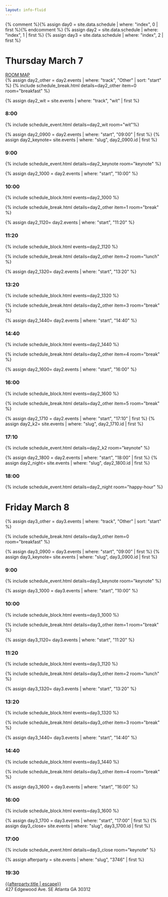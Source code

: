 ```yaml
---
layout: info-fluid
---
```

{% comment %}{% assign day0 = site.data.schedule | where: "index", 0  | first %}{% endcomment %}
{% assign day2 = site.data.schedule | where: "index", 1  | first %}
{% assign day3 = site.data.schedule | where: "index", 2  | first %}
<div class="row">
<div class="col-xs-8">
<h1 class="day"> Thursday March 7</h1>
</div>
<div class="col-xs-4 box">
  <div class="ribbon">
    <span><a href="/assets/img/galleria-map.png">ROOM MAP</a></span>
  </div>
</div>
</div>
{% assign day2_other = day2.events | where: "track", "Other" | sort: "start" %}
{% include schedule_break.html details=day2_other item=0 room="breakfast" %}

{% assign day2_wit = site.events | where: "track", "wit" | first %}
<h3>8:00</h3>
{% include schedule_event.html details=day2_wit room="wit"%}

{% assign day2_0900 = day2.events | where: "start", "09:00" | first %}
{% assign day2_keynote= site.events | where: "slug", day2_0900.id | first %}
<h3>9:00</h3>
{% include schedule_event.html details=day2_keynote room="keynote" %}

{% assign day2_1000 = day2.events | where: "start", "10:00" %}
<h3>10:00</h3>
{% include schedule_block.html events=day2_1000 %}

{% include schedule_break.html details=day2_other item=1 room="break" %}

{% assign day2_1120= day2.events | where: "start", "11:20" %}
<h3>11:20</h3>
{% include schedule_block.html events=day2_1120 %}

{% include schedule_break.html details=day2_other item=2 room="lunch" %}

{% assign day2_1320= day2.events | where: "start", "13:20" %}
<h3>13:20</h3>
{% include schedule_block.html events=day2_1320 %}

{% include schedule_break.html details=day2_other item=3 room="break" %}

{% assign day2_1440= day2.events | where: "start", "14:40" %}
<h3>14:40</h3>
{% include schedule_block.html events=day2_1440 %}

{% include schedule_break.html details=day2_other item=4 room="break" %}

{% assign day2_1600= day2.events | where: "start", "16:00" %}
<h3>16:00</h3>
{% include schedule_block.html events=day2_1600 %}

{% include schedule_break.html details=day2_other item=5 room="break" %}

{% assign day2_1710 = day2.events | where: "start", "17:10" | first %}
{% assign day2_k2= site.events | where: "slug", day2_1710.id | first %}
<h3>17:10</h3>
{% include schedule_event.html details=day2_k2 room="keynote" %}


{% assign day2_1800 = day2.events | where: "start", "18:00" | first %}
{% assign day2_night= site.events | where: "slug", day2_1800.id | first %}
<h3>18:00</h3>
{% include schedule_event.html details=day2_night room="happy-hour" %}


<h1 class="day"> Friday March 8</h1>
{% assign day3_other = day3.events | where: "track", "Other" | sort: "start" %}

{% include schedule_break.html details=day3_other item=0 room="breakfast" %}

{% assign day3_0900 = day3.events | where: "start", "09:00" | first %}
{% assign day3_keynote= site.events | where: "slug", day3_0900.id | first %}
<h3>9:00</h3>
{% include schedule_event.html details=day3_keynote room="keynote" %}

{% assign day3_1000 = day3.events | where: "start", "10:00" %}
<h3>10:00</h3>
{% include schedule_block.html events=day3_1000 %}

{% include schedule_break.html details=day3_other item=1 room="break" %}

{% assign day3_1120= day3.events | where: "start", "11:20" %}
<h3>11:20</h3>
{% include schedule_block.html events=day3_1120 %}

{% include schedule_break.html details=day3_other item=2 room="lunch" %}

{% assign day3_1320= day3.events | where: "start", "13:20" %}
<h3>13:20</h3>
{% include schedule_block.html events=day3_1320 %}

{% include schedule_break.html details=day3_other item=3 room="break" %}

{% assign day3_1440= day3.events | where: "start", "14:40" %}
<h3>14:40</h3>
{% include schedule_block.html events=day3_1440 %}

{% include schedule_break.html details=day3_other item=4 room="break" %}

{% assign day3_1600 = day3.events | where: "start", "16:00" %}
<h3>16:00</h3>
{% include schedule_block.html events=day3_1600 %}

{% assign day3_1700 = day3.events | where: "start", "17:00" | first %}
{% assign day3_close= site.events | where: "slug", day3_1700.id | first %}
<h3>17:00</h3>
{% include schedule_event.html details=day3_close room="keynote" %}

{% assign afterparty = site.events | where: "slug", "3746" | first %}
<h3>19:30</h3>
<div class="row schedule-row">
		<div class="col-sm-6 col-xs-12 workshop">
				<a href="{{afterparty.url}}">{{afterparty.title | escape}}</a>
				<br/>
			<span class="small pull-right">
			   427 Edgewood Ave. SE Atlanta GA 30312
			</span>
	  </div>
</div>
